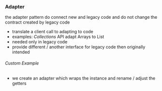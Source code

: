 ### Adapter
the adapter pattern do connect new and legacy code
and do not change the contract created by legacy code
- translate a client call to adapting to code
- examples: *Collections* API adapt Arrays to List
- needed only in legacy code
- provide different / another interface for legacy code then originally intended

###### Custom Example
-  we create an adapter which wraps the instance and rename / adjust the getters 
